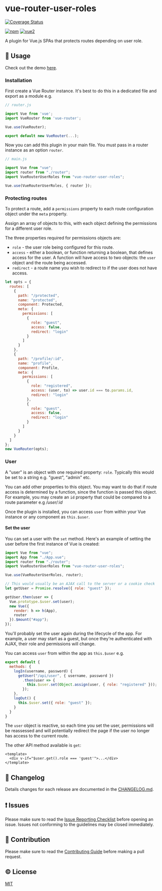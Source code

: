# vue-router-user-roles

[![Coverage Status](https://coveralls.io/repos/github/anthonygore/vue-router-permissions/badge.svg?branch=dev)](https://coveralls.io/github/anthonygore/vue-router-permissions?branch=dev)

[![npm](https://img.shields.io/npm/v/vue-router-permissions.svg)](https://www.npmjs.com/package/vue-router-permissions)
[![vue2](https://img.shields.io/badge/vue-2.x-brightgreen.svg)](https://vuejs.org/)

A plugin for Vue.js SPAs that protects routes depending on user role.

## :book: Usage

Check out the demo [here](https://github.com/anthonygore/vue-router-user-roles-demo).

### Installation

First create a Vue Router instance. It's best to do this in a dedicated file and export as a module e.g.

```js
// router.js

import Vue from 'vue';
import VueRouter from 'vue-router';

Vue.use(VueRouter);

export default new VueRouter(...);
```

Now you can add this plugin in your main file. You must pass in a router instance as an option `router`.

```js
// main.js

import Vue from "vue";
import router from "./router";
import VueRouterUserRoles from "vue-router-user-roles";

Vue.use(VueRouterUserRoles, { router });
```

### Protecting routes

To protect a route, add a `permissions` property to each route configuration object under the `meta` property.

Assign an array of objects to this, with each object defining the permissions for a different user role.

The three properties required for permissions objects are: 
- `role` - the user role being configured for this route.
- `access` - either a boolean, or function returning a boolean, that defines access for the user. A function will have access to two objects: the `user` object and the route being accessed. 
- `redirect` - a route name you wish to redirect to if the user does not have access.

````js
let opts = {
  routes: [
    {
      path: "/protected",
      name: "protected",
      component: Protected,
      meta: {
        permissions: [
          {
            role: "guest",
            access: false,
            redirect: "login"
          }
        ]
      }
    },
    {
      path: "/profile/:id",
      name: "profile",
      component: Profile,
      meta: {
        permissions: [
          {
            role: "registered",
            access: (user, to) => user.id === to.params.id,
            redirect: "login"
          },
          {
            role: "guest",
            access: false,
            redirect: "login"
          }
        ]
      }
    }
  ]
};
new VueRouter(opts);
````

### User

A "user" is an object with one required property: `role`. Typically this would be set to a string e.g. "guest", "admin" etc.

You can add other properties to this object. You may want to do that if route access is determined by a function, since the function is passed this object. For example, you may create an `id` property that could be compared to a route parameter e.g  */user/:id*

Once the plugin is installed, you can access `user` from within your Vue instance or any component as `this.$user`. 


#### Set the user

You can set a user with the `set` method. Here's an example of setting the user before the first instance of Vue is created:

````js
import Vue from "vue";
import App from "./App.vue";
import router from "./router";
import VueRouterUserRoles from "vue-router-user-roles";

Vue.use(VueRouterUserRoles, router);

// This would usually be an AJAX call to the server or a cookie check
let getUser = Promise.resolve({ role: "guest" });

getUser.then(user => {
  Vue.prototype.$user.set(user);
  new Vue({
    render: h => h(App),
    router
  }).$mount("#app");
});
````

You'll probably set the user again during the lifecycle of the app. For example, a user may start as a guest, but once they're authenticated with AJAX, their role and permissions will change. 

You can access `user` from within the app as `this.$user` e.g.

```js
export default {
  methods: {
    logIn(username, password) {
      getUser("/api/user", { username, password })
        .then(user => {
          this.$user.set(Object.assign(user, { role: "registered" }));
        });
    },
    logOut() {
      this.$user.set({ role: "guest" });
    }
  }
}
```

The `user` object is reactive, so each time you set the user, permissions will be reassessed and will potentially redirect the page if the user no longer has access to the current route.

The other API method available is `get`:

````vue
<template>
  <div v-if="$user.get().role === 'guest'">...</div>
</template>
````

## :scroll: Changelog
Details changes for each release are documented in the [CHANGELOG.md](https://github.com/anthonygore/vue-router-permissions/blob/dev/CHANGELOG.md).


## :exclamation: Issues
Please make sure to read the [Issue Reporting Checklist](https://github.com/anthonygore/vue-router-permissions/blob/dev/CONTRIBUTING.md#issue-reporting-guidelines) before opening an issue. Issues not conforming to the guidelines may be closed immediately.


## :muscle: Contribution
Please make sure to read the [Contributing Guide](https://github.com/anthonygore/vue-router-permissions/blob/dev/CONTRIBUTING.md) before making a pull request.

## :copyright: License

[MIT](http://opensource.org/licenses/MIT)
